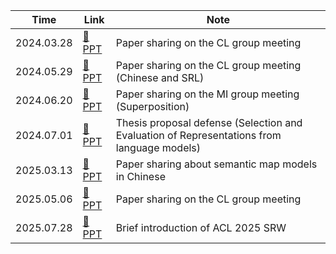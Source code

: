 | Time       | Link                             | Note                                     |
|------------|----------------------------------|------------------------------------------|
| 2024.03.28 | [📁 PPT](/blogs/0327CL.pdf)       | Paper sharing on the CL group meeting|
| 2024.05.29 | [📁 PPT](/blogs/0529CL.pdf)       | Paper sharing on the CL group meeting (Chinese and SRL)|
| 2024.06.20 | [📁 PPT](/blogs/0619Superposition.pdf)       | Paper sharing on the MI group meeting (Superposition)|
| 2024.07.01 | [📁 PPT](/projects/刘柱-开题报告PPT.pdf)       | Thesis proposal defense (Selection and Evaluation of Representations from language models)|
| 2025.03.13 | [📁 PPT](/projects/PS_20250313.pdf)       | Paper sharing about semantic map models in Chinese|
| 2025.05.06 | [📁 PPT](/projects/PS_20250506.pdf)       | Paper sharing on the CL group meeting|
| 2025.07.28 | [📁 PPT](/blogs/SRW_intro_slides.pdf)       | Brief introduction of ACL 2025 SRW|